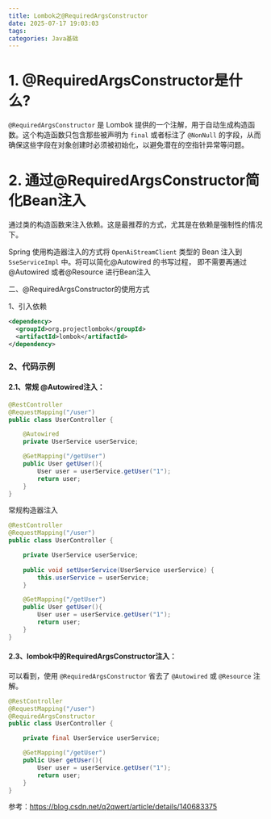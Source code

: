 ```yaml
---
title: Lombok之@RequiredArgsConstructor
date: 2025-07-17 19:03:03
tags:
categories: Java基础
---
```


# 1. @RequiredArgsConstructor是什么?

`@RequiredArgsConstructor` 是 Lombok 提供的一个注解，用于自动生成构造函数。这个构造函数只包含那些被声明为 `final` 或者标注了 `@NonNull` 的字段，从而确保这些字段在对象创建时必须被初始化，以避免潜在的空指针异常等问题。

# 2. 通过@RequiredArgsConstructor简化Bean注入

通过类的构造函数来注入依赖。这是最推荐的方式，尤其是在依赖是强制性的情况下。

Spring 使用构造器注入的方式将 `OpenAiStreamClient` 类型的 Bean 注入到 `SseServiceImpl` 中。将可以简化@Autowired 的书写过程， 即不需要再通过@Autowired 或者@Resource 进行Bean注入

二、@RequiredArgsConstructor的使用方式

1、引入依赖

```xml
<dependency>
  <groupId>org.projectlombok</groupId>
  <artifactId>lombok</artifactId>
</dependency>
```

### 2、代码示例

#### 2.1、常规 @Autowired注入：

```java
@RestController
@RequestMapping("/user")
public class UserController {

    @Autowired
    private UserService userService;

    @GetMapping("/getUser")
    public User getUser(){
        User user = userService.getUser("1");
        return user;
    }
}
```



常规构造器注入

```java
@RestController
@RequestMapping("/user")
public class UserController {

    private UserService userService;
    
    public void setUserService(UserService userService) {
        this.userService = userService;
    }

    @GetMapping("/getUser")
    public User getUser(){
        User user = userService.getUser("1");
        return user;
    }
}
```

#### 2.3、lombok中的RequiredArgsConstructor注入：

可以看到，使用 `@RequiredArgsConstructor` 省去了 `@Autowired` 或 `@Resource` 注解。

```java
@RestController
@RequestMapping("/user")
@RequiredArgsConstructor
public class UserController {

    private final UserService userService;

    @GetMapping("/getUser")
    public User getUser(){
        User user = userService.getUser("1");
        return user;
    }
}
```

参考：https://blog.csdn.net/q2qwert/article/details/140683375
